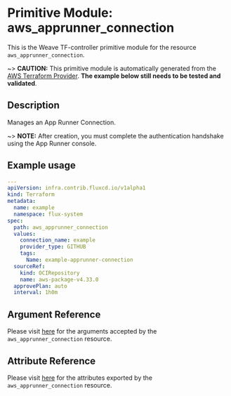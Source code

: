 
# Primitive Module: aws_apprunner_connection

This is the Weave TF-controller primitive module for the resource `aws_apprunner_connection`.

~> **CAUTION:** This primitive module is automatically generated from the [AWS Terraform Provider](https://registry.terraform.io/providers/hashicorp/aws/latest/docs/resources/apprunner_connection). **The example below still needs to be tested and validated**.

## Description

Manages an App Runner Connection.

~> **NOTE:** After creation, you must complete the authentication handshake using the App Runner console.

## Example usage

```yaml
---
apiVersion: infra.contrib.fluxcd.io/v1alpha1
kind: Terraform
metadata:
  name: example
  namespace: flux-system
spec:
  path: aws_apprunner_connection
  values:
    connection_name: example
    provider_type: GITHUB
    tags:
      Name: example-apprunner-connection
  sourceRef:
    kind: OCIRepository
    name: aws-package-v4.33.0
  approvePlan: auto
  interval: 1h0m
```

## Argument Reference

Please visit [here](https://registry.terraform.io/providers/hashicorp/aws/latest/docs/resources/apprunner_connection#argument-reference) for the arguments accepted by the `aws_apprunner_connection` resource.

## Attribute Reference

Please visit [here](https://registry.terraform.io/providers/hashicorp/aws/latest/docs/resources/apprunner_connection#attributes-reference) for the attributes exported by the `aws_apprunner_connection` resource.
